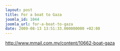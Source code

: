 ```yaml
---
layout: post
title: For a boat to Gaza
joomla_id: 1044
joomla_url: for-a-boat-to-gaza
date: 2009-08-13 13:51:33.000000000 +02:00
---
```

<a title="malay mail" href="http://www.mmail.com.my/content/10662-boat-gaza">http://www.mmail.com.my/content/10662-boat-gaza</a>
